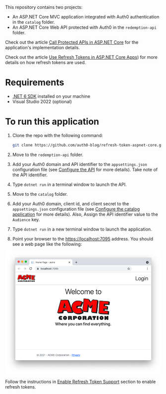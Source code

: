 This repository contains two projects:

- An ASP.NET Core MVC application integrated with Auth0 authentication in the `catalog` folder.
- An ASP.NET Core Web API protected with Auth0 in the `redemption-api` folder.

Check out the article [Call Protected APIs in ASP.NET Core](https://auth0.com/blog/call-protected-api-in-aspnet-core/) for the application's implementation details.

Check out the article [Use Refresh Tokens in ASP.NET Core Apps](https://auth0.com/blog/use-refresh-tokens-in-aspnet-core-apps/)) for more details on how refresh tokens are used.

# Requirements

- [.NET 6 SDK](https://dotnet.microsoft.com/download/dotnet/6.0) installed on your machine
- Visual Studio 2022 (optional)

# To run this application

1. Clone the repo with the following command:

   ```bash
   git clone https://github.com/auth0-blog/refresh-token-aspnet-core.git
   ```

2. Move to the `redemption-api` folder.

3. Add your Auth0 domain and API identifier to the `appsettings.json` configuration file (see [Configure the API](https://auth0.com/blog/call-protected-api-in-aspnet-core/#Configure-the-API) for more details). Take note of the API identifier.

4. Type `dotnet run` in a terminal window to launch the API.

5. Move to the `catalog` folder.

6. Add your Auth0 domain, client id, and client secret to the `appsettings.json` configuration file (see [Configure the catalog application](https://auth0.com/blog/call-protected-api-in-aspnet-core/#Configure-the-catalog-application) for more details). Also, Assign the API identifier value to the `Audience` key.
7. Type `dotnet run` in a new terminal window to launch the application.
8. Point your browser to the [https://localhost:7095](https://localhost:7095) address. You should see a web page like the following:

![acme-homepage-login](acme-homepage-login.png)

Follow the instructions in [Enable Refresh Token Support](https://auth0.com/blog/use-refresh-tokens-in-aspnet-core-apps/#Enable-Refresh-Token-Support) section to enable refresh tokens.
